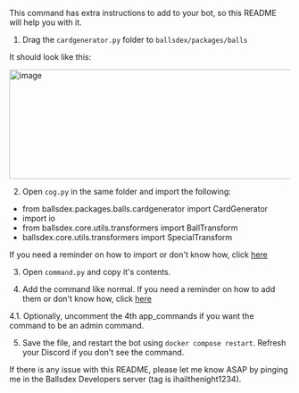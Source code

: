 This command has extra instructions to add to your bot, so this README will help you with it.

1. Drag the `cardgenerator.py` folder to `ballsdex/packages/balls`

It should look like this:

<img width="615" height="196" alt="image" src="https://github.com/user-attachments/assets/f83e1aa3-991f-4fd8-9b1b-e37edc93715d" />

2. Open `cog.py` in the same folder and import the following:
- from ballsdex.packages.balls.cardgenerator import CardGenerator
- import io
- from ballsdex.core.utils.transformers import BallTransform
- ballsdex.core.utils.transformers import SpecialTransform

If you need a reminder on how to import or don't know how, click [here](https://github.com/ContestedWheel/EvalEvalEval-BD/wiki/Adding-custom-commands#importing)

3. Open `command.py` and copy it's contents.

4. Add the command like normal. If you need a reminder on how to add them or don't know how, click [here](https://github.com/ContestedWheel/EvalEvalEval-BD/wiki/Adding-custom-commands#adding-a-command)

4.1. Optionally, uncomment the 4th app_commands if you want the command to be an admin command.

5. Save the file, and restart the bot using `docker compose restart`. Refresh your Discord if you don't see the command.

If there is any issue with this README, please let me know ASAP by pinging me in the Ballsdex Developers server (tag is ihailthenight1234).
